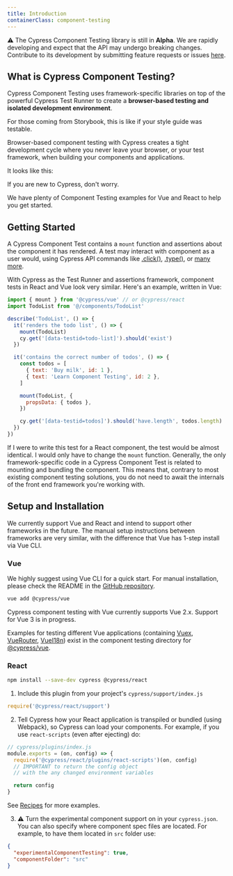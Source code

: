 ```yaml
---
title: Introduction
containerClass: component-testing
---
```


⚠️ The Cypress Component Testing library is still in **Alpha**. We are rapidly developing and expect that the API may undergo breaking changes. Contribute to its development by submitting feature requests or issues [here](https://github.com/cypress-io/cypress/).

## What is Cypress Component Testing?

Cypress Component Testing uses framework-specific libraries on top of the powerful Cypress Test Runner to create a **browser-based testing and isolated development environment**.

For those coming from Storybook, this is like if your style guide was testable.

Browser-based component testing with Cypress creates a tight development cycle where you never leave your browser, or your test framework, when building your components and applications.

It looks like this:

<DocsImage src="/img/guides/references/component-test.gif" alt="Example React component test" ></DocsImage>

If you are new to Cypress, don't worry.

We have plenty of Component Testing examples for Vue and React to help you get started.

## Getting Started

A Cypress Component Test contains a `mount` function and assertions about the component it has rendered. A test may interact with component as a user would, using Cypress API commands like [.click()](/api/commands/click), [.type()](/api/commands/type), or [many more](/api/api/table-of-contents).

With Cypress as the Test Runner and assertions framework, component tests in React and Vue look very similar. Here's an example, written in Vue:

```javascript
import { mount } from '@cypress/vue' // or @cypress/react
import TodoList from '@/components/TodoList'

describe('TodoList', () => {
  it('renders the todo list', () => {
    mount(TodoList)
    cy.get('[data-testid=todo-list]').should('exist')
  })

  it('contains the correct number of todos', () => {
    const todos = [
      { text: 'Buy milk', id: 1 },
      { text: 'Learn Component Testing', id: 2 },
    ]

    mount(TodoList, {
      propsData: { todos },
    })

    cy.get('[data-testid=todos]').should('have.length', todos.length)
  })
})
```

If I were to write this test for a React component, the test would be almost identical. I would only have to change the `mount` function. Generally, the only framework-specific code in a Cypress Component Test is related to mounting and bundling the component. This means that, contrary to most existing component testing solutions, you do not need to await the internals of the front end framework you're working with.

## Setup and Installation

We currently support Vue and React and intend to support other frameworks in the future. The manual setup instructions between frameworks are very similar, with the difference that Vue has 1-step install via Vue CLI.

### Vue

We highly suggest using Vue CLI for a quick start. For manual installation, please check the README in the [GitHub repository](https://github.com/cypress-io/cypress/tree/master/npm/vue).

```sh
vue add @cypress/vue
```

Cypress component testing with Vue currently supports Vue 2.x. Support for Vue 3 is in progress.

Examples for testing different Vue applications (containing [Vuex](https://github.com/cypress-io/cypress/tree/master/npm/vue/cypress/component/counter-vuex), [VueRouter](https://github.com/cypress-io/cypress/tree/master/npm/vue/cypress/component/router-example), [VueI18n](https://github.com/cypress-io/cypress/tree/master/npm/vue/cypress/component/advanced/i18n)) exist in the component testing directory for [@cypress/vue](https://github.com/cypress-io/cypress/tree/master/npm/vue/cypress/component).

### React

```sh
npm install --save-dev cypress @cypress/react
```

1. Include this plugin from your project's `cypress/support/index.js`

```js
require('@cypress/react/support')
```

2. Tell Cypress how your React application is transpiled or bundled (using Webpack), so Cypress can load your components. For example, if you use `react-scripts` (even after ejecting) do:

```js
// cypress/plugins/index.js
module.exports = (on, config) => {
  require('@cypress/react/plugins/react-scripts')(on, config)
  // IMPORTANT to return the config object
  // with the any changed environment variables

  return config
}
```

See [Recipes](https://github.com/cypress-io/cypress/blob/master/npm/react/docs/recipes.md) for more examples.

3. ⚠️ Turn the experimental component support on in your `cypress.json`. You can also specify where component spec files are located. For example, to have them located in `src` folder use:

```json
{
  "experimentalComponentTesting": true,
  "componentFolder": "src"
}
```
